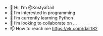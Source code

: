 - 👋 Hi, I’m @KostyaDail
- 👀 I’m interested in programming
- 🌱 I’m currently learning Python
- 💞️ I’m looking to collaborate on ...
- 📫 How to reach me https://vk.com/dail182

<!---
KostyaDail/KostyaDail is a ✨ special ✨ repository because its `README.md` (this file) appears on your GitHub profile.
You can click the Preview link to take a look at your changes.
--->
